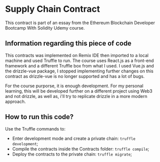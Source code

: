 # Supply Chain Contract
This contract is part of an essay from the Ethereum Blockchain Developer Bootcamp With Solidity Udemy course.

## Information regarding this piece of code
This contracts was implemented on Remix IDE then imported to a local machine and used Truffle to run. The course uses React.js as a front-end framework and a different Truffle box from what I used. I used Vue.js and the drizzle-vue package, I stopped implementing further changes on this contract as drizzle-vue is no longer supported and has a lot of bugs.

For the course purporse, it is enough development. For my personal learning, this will be developed further on a different project using Web3 and not drizzle, as well as, i'll try to replicate drizzle in a more modern approach.

## How to run this code?
Use the Truffle commands to:

- Enter development mode and create a private chain: `truffle development`;
- Compile the contracts inside the Contracts folder: `truffle compile`;
- Deploy the contracts to the private chain: `truffle migrate`;
